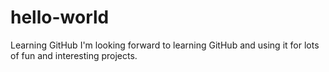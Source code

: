 # hello-world
Learning GitHub
I'm looking forward to learning GitHub and using it for lots of fun and interesting projects.
